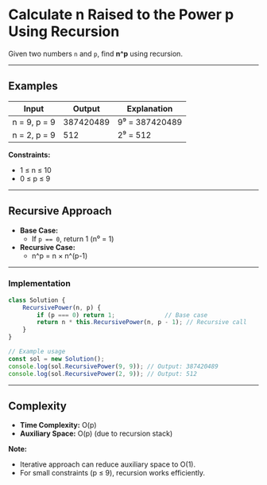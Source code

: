 
# Calculate n Raised to the Power p Using Recursion

Given two numbers `n` and `p`, find **n^p** using recursion.

---

## Examples

| Input     | Output      | Explanation                        |
|-----------|------------|------------------------------------|
| n = 9, p = 9 | 387420489 | 9⁹ = 387420489                    |
| n = 2, p = 9 | 512       | 2⁹ = 512                           |

**Constraints:**  
- 1 ≤ n ≤ 10  
- 0 ≤ p ≤ 9  

---

## Recursive Approach

- **Base Case:**  
  - If `p == 0`, return 1 (n⁰ = 1)  
- **Recursive Case:**  
  - n^p = n × n^(p-1)  

---

### Implementation

```js
class Solution {
    RecursivePower(n, p) {
        if (p === 0) return 1;              // Base case
        return n * this.RecursivePower(n, p - 1); // Recursive call
    }
}

// Example usage
const sol = new Solution();
console.log(sol.RecursivePower(9, 9)); // Output: 387420489
console.log(sol.RecursivePower(2, 9)); // Output: 512
````

---

## Complexity

* **Time Complexity:** O(p)
* **Auxiliary Space:** O(p) (due to recursion stack)

**Note:**

* Iterative approach can reduce auxiliary space to O(1).
* For small constraints (p ≤ 9), recursion works efficiently.

